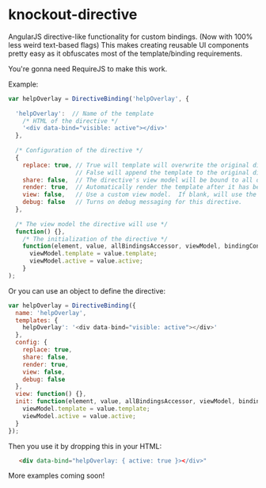knockout-directive
==================

AngularJS directive-like functionality for custom bindings.  (Now with 100% less weird text-based flags)  This makes creating reusable UI components pretty easy as it obfuscates most of the template/binding requirements.

You're gonna need RequireJS to make this work.

Example:

```JavaScript
var helpOverlay = DirectiveBinding('helpOverlay', {
		
  'helpOverlay':  // Name of the template
    /* HTML of the directive */
    '<div data-bind="visible: active"></div>'
  },
		
  /* Configuration of the directive */
  {
    replace: true, // True will template will overwrite the original directive DOM element.
                   // False will append the template to the original directive DOM element,
    share: false,  // The directive's view model will be bound to all descendants.  False by default.
    render: true,  // Automatically render the template after it has been initialized.  True by default.
    view: false,   // Use a custom view model.  If blank, will use the view passed into the binding.
    debug: false   // Turns on debug messaging for this directive.
  },
		
  /* The view model the directive will use */
  function() {},
    /* The initialization of the directive */
    function(element, value, allBindingsAccessor, viewModel, bindingContext) {
      viewModel.template = value.template;
      viewModel.active = value.active;
    }
);
```

Or you can use an object to define the directive:

```JavaScript
var helpOverlay = DirectiveBinding({
  name: 'helpOverlay',
  templates: {
    helpOverlay': '<div data-bind="visible: active"></div>'
  },
  config: {
    replace: true,
    share: false,
    render: true,
    view: false,
    debug: false
  },
  view: function() {},
  init: function(element, value, allBindingsAccessor, viewModel, bindingContext) {
    viewModel.template = value.template;
    viewModel.active = value.active;
  }
});
```

Then you use it by dropping this in your HTML:

```HTML
   <div data-bind="helpOverlay: { active: true }></div>"
```

More examples coming soon!
